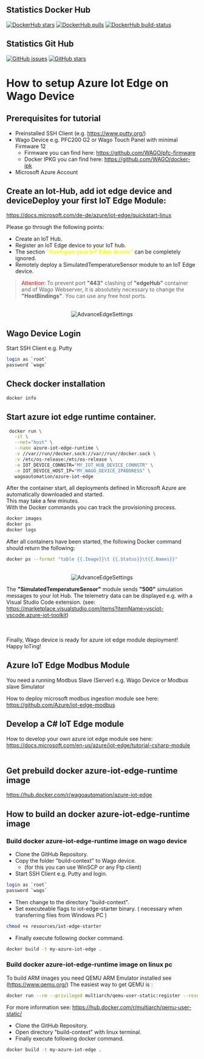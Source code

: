 ## Statistics Docker Hub

[![DockerHub stars](https://img.shields.io/docker/stars/wagoautomation/azure-iot-edge.svg?flat&logo=docker "DockerHub stars")](https://hub.docker.com/r/wagoautomation/azure-iot-edge)
[![DockerHub pulls](https://img.shields.io/docker/pulls/wagoautomation/azure-iot-edge.svg?flat&logo=docker "DockerHub pulls")](https://hub.docker.com/r/wagoautomation/azure-iot-edge)
[![DockerHub build-status](https://img.shields.io/docker/cloud/build/wagoautomation/azure-iot-edge.svg?flat&logo=docker "DockerHub build-status")](https://hub.docker.com/r/wagoautomation/azure-iot-edge/builds)

## Statistics Git Hub
[![GitHub issues](https://img.shields.io/github/issues/WAGO/azure-iot-edge.svg?flat&logo=github "GitHub issues")](https://github.com/WAGO/azure-iot-edge/issues)
[![GitHub stars](https://img.shields.io/github/stars/WAGO/azure-iot-edge.svg?flat&logo=github "GitHub stars")](https://github.com/WAGO/azure-iot-edge/stargazers)

# How to setup Azure Iot Edge on Wago Device

## Prerequisites for tutorial
- Preinstalled SSH Client (e.g. https://www.putty.org/)
- Wago Device e.g. PFC200 G2 or Wago Touch Panel with minimal Firmware 12
  - Firmware you can find here: https://github.com/WAGO/pfc-firmware
  - Docker IPKG you can find here: https://github.com/WAGO/docker-ipk
- Microsoft Azure Account 
 

## Create an Iot-Hub, add iot edge device and deviceDeploy your first IoT Edge Module: 
https://docs.microsoft.com/de-de/azure/iot-edge/quickstart-linux

Please go through the following points:
- Create an IoT Hub.
- Register an IoT Edge device to your IoT hub.
- The section <span style="color:yellow;"> <strong>"Configure your IoT Edge device" </strong></span> can be completely ignored.
- Remotely deploy a SimulatedTemperatureSensor module to an IoT Edge device.


> <span style="color:red;"> Attention: </span> To prevent port <strong>"443"</strong> clashing of <strong>"edgeHub"</strong> container and of Wago Webserver, it is absolutely necessary to change the <strong>"HostBindings"</strong>.   You can use any free host ports.

<br>
<div style="text-align: center">
<img src="https://github.com/WAGO/azure-iot-edge/blob/master/images/advanceEdgeSettings.png"
     alt="AdvanceEdgeSettings"/>
</div>

## Wago Device Login
Start SSH Client e.g. Putty 
 ```bash
login as `root`
password `wago`
 ```
## Check docker installation

```bash
docker info
 ```

## Start azure iot edge runtime container. 
 ```bash
  docker run \
    -it \
    --net="host" \
    --name azure-iot-edge-runtime \
    -v //var//run//docker.sock://var//run//docker.sock \
    -v /etc/os-release:/etc/os-release \
    -e IOT_DEVICE_CONNSTR="MY_IOT_HUB_DEVICE_CONNSTR" \
    -e IOT_DEVICE_HOST_IP="MY_WAGO_DEVICE_IPADDRESS" \
    wagoautomation/azure-iot-edge
  ```

After the container start, all deployments defined in Microsoft Azure are automatically downloaded and started. 
<br>This may take a few minutes.
<br>With the Docker commands you can track the provisioning process. 
```bash
docker images 
docker ps
docker logs 
```

After all containers have been started, the following Docker command should return the following:
```bash
docker ps --format "table {{.Image}}\t {{.Status}}\t{{.Names}}"
```

<br>
<div style="text-align: center">
<img src="https://github.com/WAGO/azure-iot-edge/blob/master/images/docker_ps_format.png"
     alt="AdvanceEdgeSettings"/>
</div>


The <strong>"SimulatedTemperatureSensor"</strong> module sends <strong>"500"</strong> simulation messages to your Iot Hub. The telemetry data can be displayed e.g. with a Visual Studio Code extension. (see: https://marketplace.visualstudio.com/items?itemName=vsciot-vscode.azure-iot-toolkit)

<br><br>
Finally, Wago device is ready for azure iot edge module deployment! <br>
Happy IoTing!

## Azure IoT Edge Modbus Module

You need a running Modbus Slave (Server) e.g. Wago Device or Modbus slave Simulator  

How to deploy microsoft modbus ingestion module see here: 
https://github.com/Azure/iot-edge-modbus


## Develop a C# IoT Edge module

How to develop your own azure iot edge module see here: 
https://docs.microsoft.com/en-us/azure/iot-edge/tutorial-csharp-module
<br><br>

## Get prebuild docker azure-iot-edge-runtime image
https://hub.docker.com/r/wagoautomation/azure-iot-edge

## How to build an docker azure-iot-edge-runtime image

### Build docker azure-iot-edge-runtime image on wago device
- Clone the GitHub Repository.
- Copy the folder "build-context" to Wago device. 
  - (for this you can use WinSCP or any Ftp client) 
- Start SSH Client e.g. Putty  and login.
 ```bash
login as `root`
password `wago`
 ```
- Then change to the directory "build-context".
- Set executeable flags to iot-edge-starter binary. ( necessary when transferring files from Windows PC )
```bash
chmod +x resources/iot-edge-starter
```
- Finally execute following docker command. 

```bash
docker build -t my-azure-iot-edge .
```

### Build docker azure-iot-edge-runtime image on linux pc
To build ARM images you need QEMU ARM Emulator installed see (https://www.qemu.org/) 
The easiest way to get QEMU is :
```bash
docker run --rm --privileged multiarch/qemu-user-static:register --reset
```
For more information see: https://hub.docker.com/r/multiarch/qemu-user-static/

- Clone the GitHub Repository.
- Open directory "build-context" with linux terminal.
- Finally execute following docker command. 

```bash
docker build -t my-azure-iot-edge .
```


